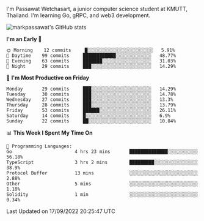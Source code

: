 
I'm Passawat Wetchasart, a junior computer science student at KMUTT, Thailand. I'm learning Go, gRPC, and web3 development.


![markpassawat's GitHub stats](https://github-readme-stats.vercel.app/api?username=markpassawat&show_icons=true&theme=radical)

<!--START_SECTION:waka-->
**I'm an Early 🐤** 

```text
🌞 Morning    12 commits     █░░░░░░░░░░░░░░░░░░░░░░░░   5.91% 
🌆 Daytime    99 commits     ████████████░░░░░░░░░░░░░   48.77% 
🌃 Evening    63 commits     ███████░░░░░░░░░░░░░░░░░░   31.03% 
🌙 Night      29 commits     ███░░░░░░░░░░░░░░░░░░░░░░   14.29%

```
📅 **I'm Most Productive on Friday** 

```text
Monday       29 commits     ███░░░░░░░░░░░░░░░░░░░░░░   14.29% 
Tuesday      30 commits     ███░░░░░░░░░░░░░░░░░░░░░░   14.78% 
Wednesday    27 commits     ███░░░░░░░░░░░░░░░░░░░░░░   13.3% 
Thursday     28 commits     ███░░░░░░░░░░░░░░░░░░░░░░   13.79% 
Friday       53 commits     ██████░░░░░░░░░░░░░░░░░░░   26.11% 
Saturday     14 commits     █░░░░░░░░░░░░░░░░░░░░░░░░   6.9% 
Sunday       22 commits     ██░░░░░░░░░░░░░░░░░░░░░░░   10.84%

```


📊 **This Week I Spent My Time On** 

```text
💬 Programming Languages: 
Go                       4 hrs 23 mins       ██████████████░░░░░░░░░░░   56.18% 
TypeScript               3 hrs 2 mins        █████████░░░░░░░░░░░░░░░░   38.9% 
Protocol Buffer          13 mins             ░░░░░░░░░░░░░░░░░░░░░░░░░   2.88% 
Other                    5 mins              ░░░░░░░░░░░░░░░░░░░░░░░░░   1.18% 
Solidity                 1 min               ░░░░░░░░░░░░░░░░░░░░░░░░░   0.34%

```


 Last Updated on 17/09/2022 20:25:47 UTC
<!--END_SECTION:waka-->

<!--
**markpassawat/markpassawat** is a ✨ _special_ ✨ repository because its `README.md` (this file) appears on your GitHub profile.

Here are some ideas to get you started:

- 🔭 I’m currently working on ...
- 🌱 I’m currently learning ...
- 👯 I’m looking to collaborate on ...
- 🤔 I’m looking for help with ...
- 💬 Ask me about ...
- 📫 How to reach me: ...
- 😄 Pronouns: He/Him
- ⚡ Fun fact: ...
-->
